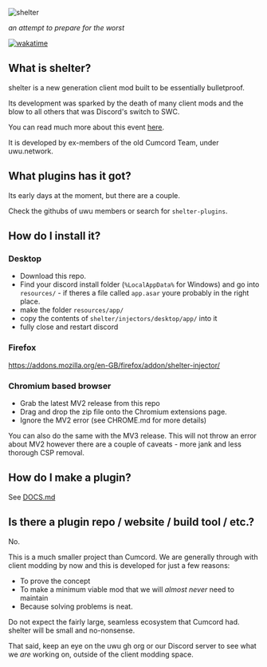 ![shelter](https://github.com/uwu/shelter/raw/main/packages/shelter-assets/banner/banner.png)

_an attempt to prepare for the worst_

[![wakatime](https://wakatime.com/badge/github/uwu/shelter.svg)](https://wakatime.com/badge/github/uwu/shelter)

## What is shelter?

shelter is a new generation client mod built to be essentially bulletproof.

Its development was sparked by the death of many client mods and the blow
to all others that was Discord's switch to SWC.

You can read much more about this event [here](https://cumcord.com/an-exercise-in-futility).

It is developed by ex-members of the old Cumcord Team, under uwu.network.

## What plugins has it got?

Its early days at the moment, but there are a couple.

Check the githubs of uwu members or search for `shelter-plugins`.

## How do I install it?

### Desktop

- Download this repo.
- Find your discord install folder (`%LocalAppData%` for Windows) and go into `resources/` - if theres a file called `app.asar` youre probably in the right place.
- make the folder `resources/app/`
- copy the contents of `shelter/injectors/desktop/app/` into it
- fully close and restart discord

### Firefox

https://addons.mozilla.org/en-GB/firefox/addon/shelter-injector/

### Chromium based browser

- Grab the latest MV2 release from this repo
- Drag and drop the zip file onto the Chromium extensions page.
- Ignore the MV2 error (see CHROME.md for more details)

You can also do the same with the MV3 release.
This will not throw an error about MV2 however there are a couple of
caveats - more jank and less thorough CSP removal.

## How do I make a plugin?

See [DOCS.md](DOCS.md)

## Is there a plugin repo / website / build tool / etc.?

No.

This is a much smaller project than Cumcord.
We are generally through with client modding by now and this is developed for
just a few reasons:

- To prove the concept
- To make a minimum viable mod that we will _almost never_ need to maintain
- Because solving problems is neat.

Do not expect the fairly large, seamless ecosystem that Cumcord had.
shelter will be small and no-nonsense.

That said, keep an eye on the uwu gh org or our Discord server
to see what we _are_ working on, outside of the client modding space.
